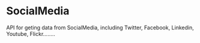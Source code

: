 SocialMedia
=========

API for geting data from SocialMedia, including Twitter, Facebook, Linkedin, Youtube, Flickr........
